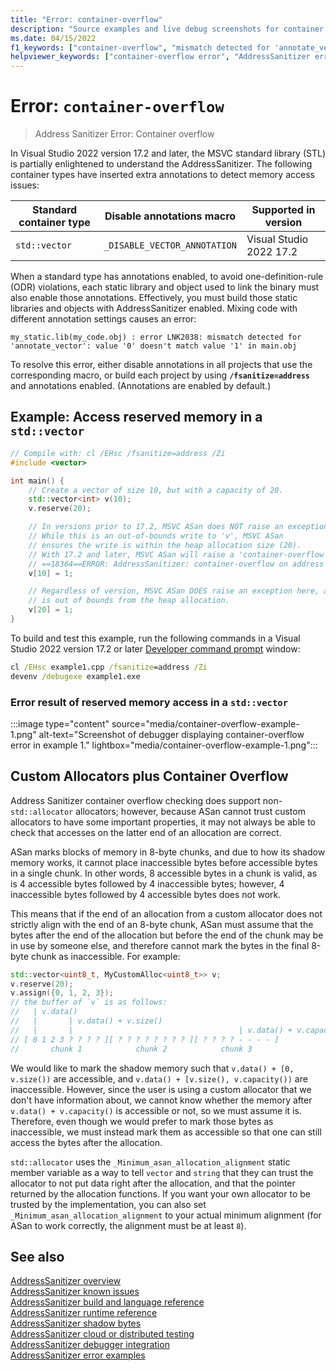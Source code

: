 ```yaml
---
title: "Error: container-overflow"
description: "Source examples and live debug screenshots for container overflow errors."
ms.date: 04/15/2022
f1_keywords: ["container-overflow", "mismatch detected for 'annotate_vector'", "_DISABLE_VECTOR_ANNOTATION"]
helpviewer_keywords: ["container-overflow error", "AddressSanitizer error container-overflow", "mismatch detected for 'annotate_vector'", "_DISABLE_VECTOR_ANNOTATION"]
---
```


# Error: `container-overflow`

> Address Sanitizer Error: Container overflow

In Visual Studio 2022 version 17.2 and later, the MSVC standard library (STL) is partially enlightened to understand the AddressSanitizer. The following container types have inserted extra annotations to detect memory access issues:

| Standard container type | Disable annotations macro | Supported in version |
|--|--|--|
| `std::vector` | `_DISABLE_VECTOR_ANNOTATION` | Visual Studio 2022 17.2 |

When a standard type has annotations enabled, to avoid one-definition-rule (ODR) violations, each static library and object used to link the binary must also enable those annotations. Effectively, you must build those static libraries and objects with AddressSanitizer enabled. Mixing code with different annotation settings causes an error:

```Output
my_static.lib(my_code.obj) : error LNK2038: mismatch detected for 'annotate_vector': value '0' doesn't match value '1' in main.obj
```

To resolve this error, either disable annotations in all projects that use the corresponding macro, or build each project by using **`/fsanitize=address`** and annotations enabled. (Annotations are enabled by default.)

## Example: Access reserved memory in a `std::vector`

```cpp
// Compile with: cl /EHsc /fsanitize=address /Zi
#include <vector>

int main() {   
    // Create a vector of size 10, but with a capacity of 20.    
    std::vector<int> v(10);
    v.reserve(20);

    // In versions prior to 17.2, MSVC ASan does NOT raise an exception here.
    // While this is an out-of-bounds write to 'v', MSVC ASan
    // ensures the write is within the heap allocation size (20).
    // With 17.2 and later, MSVC ASan will raise a 'container-overflow' exception:
    // ==18364==ERROR: AddressSanitizer: container-overflow on address 0x1263cb8a0048 at pc 0x7ff6466411ab bp 0x005cf81ef7b0 sp 0x005cf81ef7b8
    v[10] = 1;

    // Regardless of version, MSVC ASan DOES raise an exception here, as this write
    // is out of bounds from the heap allocation.
    v[20] = 1;
}
```

To build and test this example, run the following commands in a Visual Studio 2022 version 17.2 or later [Developer command prompt](../build/building-on-the-command-line.md#developer_command_prompt_shortcuts) window:

```cmd
cl /EHsc example1.cpp /fsanitize=address /Zi
devenv /debugexe example1.exe
```

### Error result of reserved memory access in a `std::vector`

:::image type="content" source="media/container-overflow-example-1.png" alt-text="Screenshot of debugger displaying container-overflow error in example 1." lightbox="media/container-overflow-example-1.png":::

## Custom Allocators plus Container Overflow

Address Sanitizer container overflow checking does support non-`std::allocator` allocators; however, because ASan cannot
trust custom allocators to have some important properties, it may not always be able to check that accesses on the
latter end of an allocation are correct.

ASan marks blocks of memory in 8-byte chunks, and due to how its shadow memory works, it cannot place
inaccessible bytes before accessible bytes in a single chunk. In other words, 8 accessible bytes in a chunk is valid,
as is 4 accessible bytes followed by 4 inaccessible bytes;
however, 4 inaccessible bytes followed by 4 accessible bytes does not work.

This means that if the end of an allocation from a custom allocator does not strictly align with the end of an
8-byte chunk, ASan must assume that the bytes after the end of the allocation but before the end of the chunk
may be in use by someone else, and therefore cannot mark the bytes in the final 8-byte chunk as inaccessible.
For example:

```cxx
std::vector<uint8_t, MyCustomAlloc<uint8_t>> v;
v.reserve(20);
v.assign({0, 1, 2, 3});
// the buffer of `v` is as follows:
//   | v.data()
//   |       | v.data() + v.size()
//   |       |                                     | v.data() + v.capacity()
// [ 0 1 2 3 ? ? ? ? ][ ? ? ? ? ? ? ? ? ][ ? ? ? ? - - - - ]
//       chunk 1            chunk 2            chunk 3
```

We would like to mark the shadow memory such that `v.data() + [0, v.size())` are accessible,
and `v.data() + [v.size(), v.capacity())` are inaccessible.
However, since the user is using a custom allocator that we don't have information about,
we cannot know whether the memory after `v.data() + v.capacity()` is accessible or not, so we must assume it is.
Therefore, even though we would prefer to mark those bytes as inaccessible, we must instead mark them as accessible
so that one can still access the bytes after the allocation.

`std::allocator` uses the `_Minimum_asan_allocation_alignment` static member variable as a way to tell
`vector` and `string` that they can trust the allocator to not put data right after the allocation,
and that the pointer returned by the allocation functions. If you want your own allocator to be trusted
by the implementation, you can also set `_Minimum_asan_allocation_alignment` to your actual minimum alignment
(for ASan to work correctly, the alignment must be at least `8`).


## See also

[AddressSanitizer overview](./asan.md)\
[AddressSanitizer known issues](./asan-known-issues.md)\
[AddressSanitizer build and language reference](./asan-building.md)\
[AddressSanitizer runtime reference](./asan-runtime.md)\
[AddressSanitizer shadow bytes](./asan-shadow-bytes.md)\
[AddressSanitizer cloud or distributed testing](./asan-offline-crash-dumps.md)\
[AddressSanitizer debugger integration](./asan-debugger-integration.md)\
[AddressSanitizer error examples](./asan-error-examples.md)
